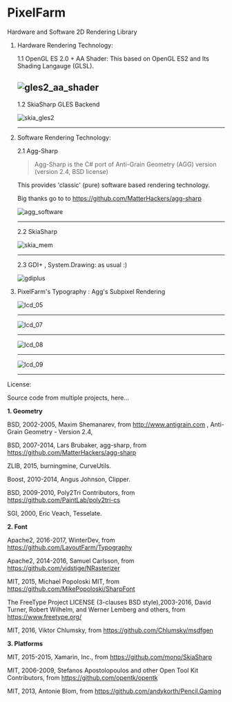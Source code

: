 PixelFarm
=========
Hardware and Software 2D Rendering Library

1.  Hardware Rendering Technology:
    
    1.1  OpenGL ES 2.0  + AA Shader:
    This based on OpenGL ES2 and Its Shading Langauge (GLSL).
    
    ![gles2_aa_shader](https://cloud.githubusercontent.com/assets/7447159/20637925/221cc87a-b3c9-11e6-94a5-47c3b1026fd9.png)
    ---
    
    1.2  SkiaSharp GLES Backend
    
    ![skia_gles2](https://cloud.githubusercontent.com/assets/7447159/20637926/23d76080-b3c9-11e6-98b3-1e7ac8d1f04a.png)
	 
    ---
	 
	
2. Software Rendering Technology: 

      2.1 Agg-Sharp

      >Agg-Sharp is the C# port of Anti-Grain Geometry (AGG)  version (version 2.4, BSD license) 
	
    This provides 'classic' (pure) software based rendering technology.

    Big thanks go to to https://github.com/MatterHackers/agg-sharp
	
    ![agg_software](https://cloud.githubusercontent.com/assets/7447159/20637922/0b017956-b3c9-11e6-8c3b-41baad33af67.png)
	
    ---
	
    2.2 SkiaSharp
    
      
    ![skia_mem](https://cloud.githubusercontent.com/assets/7447159/20637927/26678d70-b3c9-11e6-999a-28c2e08942ac.png)
	
    ---
    
    2.3  GDI+ , System.Drawing: as usual :)	
    
    ![gdiplus](https://cloud.githubusercontent.com/assets/7447159/20637923/1d0e1f78-b3c9-11e6-80d2-3c335bbca025.png)
    
	

3. PixelFarm's Typography :
   Agg's Subpixel Rendering 
   
	![lcd_05](https://cloud.githubusercontent.com/assets/7447159/22738636/ceba4840-ee3a-11e6-8cd6-400b9d356fd7.png)
   
    ---
	![lcd_07](https://cloud.githubusercontent.com/assets/7447159/22779712/6e1512c2-eeee-11e6-9352-8c0c4fc1dc95.png)

	---
	![lcd_08](https://cloud.githubusercontent.com/assets/7447159/22780442/590abe10-eef1-11e6-93f6-bf4bbcfa3f34.png)


	---
 
	![lcd_09](https://cloud.githubusercontent.com/assets/7447159/22780526/a0e65712-eef1-11e6-948a-eca8e8158aaa.png)



	---
 
License:

Source code from multiple projects,
here...

**1. Geometry**

BSD, 2002-2005, Maxim Shemanarev, from http://www.antigrain.com , Anti-Grain Geometry - Version 2.4,

BSD, 2007-2014, Lars Brubaker, agg-sharp, from  https://github.com/MatterHackers/agg-sharp

ZLIB, 2015, burningmine, CurveUtils.

Boost, 2010-2014, Angus Johnson, Clipper.

BSD, 2009-2010, Poly2Tri Contributors, from https://github.com/PaintLab/poly2tri-cs

SGI, 2000, Eric Veach, Tesselate.

**2. Font**

Apache2, 2016-2017, WinterDev, from https://github.com/LayoutFarm/Typography

Apache2, 2014-2016, Samuel Carlsson, from https://github.com/vidstige/NRasterizer

MIT, 2015, Michael Popoloski MIT, from https://github.com/MikePopoloski/SharpFont

The FreeType Project LICENSE (3-clauses BSD style),2003-2016, David Turner, Robert Wilhelm, and Werner Lemberg and others, from https://www.freetype.org/

MIT, 2016, Viktor Chlumsky, from https://github.com/Chlumsky/msdfgen

**3. Platforms**

MIT, 2015-2015, Xamarin, Inc., from https://github.com/mono/SkiaSharp

MIT, 2006-2009,  Stefanos Apostolopoulos and other Open Tool Kit Contributors, from https://github.com/opentk/opentk

MIT, 2013, Antonie Blom, from  https://github.com/andykorth/Pencil.Gaming

